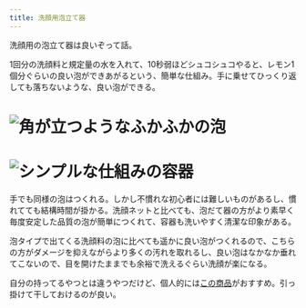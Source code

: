 ```yaml
---
title: 洗顔用泡立て器
---
```

洗顔用の泡立て器は良いぞって話。

1回分の洗顔料と規定量の水を入れて、10秒弱ほどシュコシュコやると、レモン1個分ぐらいの良い泡ができあがるという、簡単な仕組み。手に乗せてひっくり返しても落ちないような、良い泡ができる。

![](https://lh4.googleusercontent.com/FZ_o03WljltcPvYlcT1UFmKeGy68NArbJyyP2fuvawE2fJK2iAAWcwbAc6UGC0WdUuDx7wnZd9DI-G4BY0qbMhEtATJZMMh3OfoPY-Ghml-FSSueIixsw9QY8a0fwCFk_YAJgiDfzGd0oSIuQwCQh0OUI67lyxYxXnKikvdsEhsxvf2ePBBvmjVi "角が立つようなふかふかの泡")
===============================================================================================================================================================================================================================================

![](https://lh4.googleusercontent.com/YoSt0kIJKZpPeln8cc97KEa9F-A8F_Kz9lhYofI9Aq79v6cd8DbQG72umx0x69ePKhOPSR52nk6duHop9usv2IDrY-d2S_09OVttUUZ-p1HKEiFWEkpU5Nh3EFtbsgWzcbEyWHg0lRTSQNgKQIhCgfAHCDOIcYc8ia7_gLIx8ZaXf2iJQ6w3xDFI "シンプルな仕組みの容器")
=============================================================================================================================================================================================================================================

手でも同様の泡はつくれる。しかし不慣れな初心者には難しいものがあるし、慣れてても結構時間が掛かる。洗顔ネットと比べても、泡だて器の方がより素早く毎度安定した品質の泡が簡単につくれて、容器も洗いやすく清潔な印象がある。

泡タイプで出てくる洗顔料の泡に比べても遥かに良い泡がつくれるので、こちらの方がダメージを抑えながらより多くの汚れを取れるし、良い泡はなかなか垂れてこないので、目を開けたままでも余裕で洗えるぐらい洗顔が楽になる。

自分の持ってるやつとは違うやつだけど、個人的には[この商品](https://www.amazon.co.jp/dp/B09KMP9GDN)がおすすめ。引っ掛けて干しておけるのが良い。
